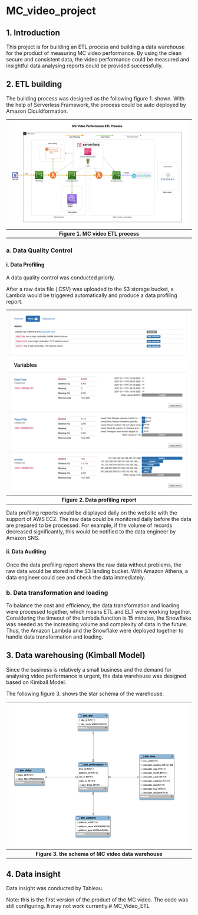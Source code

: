 # MC_video_project

## 1. **Introduction**

This project is for building an ETL process and building a data warehouse for the product of measuring MC video performance. By using the clean secure and consistent data, the video performance could be measured and insightful data analysing reports could be provided successfully. 

## 2. **ETL building**

The building process was designed as the following figure 1. shown. With the help of Serverless Framework, the process could be auto deployed by Amazon Clouldformation. 

| ![Figure 1. MC video ETL  process](https://github.com/LeoLee-Xiaohu/MC_Video_ETL/blob/main/images/MC_video_ETL.png) |
|:--:|
| <b> Figure 1. MC video ETL  process </b>|

### a. **Data Quality Control** 
#### i.  **Data  Profiling** 
    
A data quality control was conducted priorly.
    
After a raw data file (.CSV) was uploaded to the S3 storage bucket, a Lambda would be triggered automatically and produce a data profiling report. 
    
|![Figure 2. Data profiling report](https://github.com/LeoLee-Xiaohu/MC_Video_ETL/blob/main/images/dataProfiling.png) |
|:--:|
| <b> Figure 2. Data profiling report </b>|
    
Data profiling reports would be displayed daily on the website with the support of AWS EC2. The raw data could be monitored daily before the data are prepared to be processed. For example, if the volume of records decreased significantly, this would be notified to the data engineer by Amazon SNS.
    
#### ii.  **Data Auditing** 
    
Once the data profiling report shows the raw data without problems, the raw data would be stored in the S3 landing bucket. With Amazon Athena, a data engineer could see and check the data immediately. 
    
### b. **Data transformation and loading** 

To balance the cost and efficiency, the data transformation and loading were processed together, which means ETL and ELT were working together. Considering the timeout of the lambda function is 15 minutes, the Snowflake was needed as the increasing volume and complexity of data in the future. Thus,  the Amazon Lambda and the Snowflake were deployed together to handle data transformation and loading.

## 3. **Data warehousing (Kimball Model)**    

Since the business is relatively a small business and the demand for analysing video performance is urgent, the data warehouse was designed based on Kimball Model. 

The following figure 3. shows the star schema of the warehouse. 

| ![Figure 3. the schema of MC video data warehouse](https://github.com/LeoLee-Xiaohu/MC_Video_ETL/blob/main/images/star_schema%20copy.png)|
|:--:|
| <b> Figure 3. the schema of MC video data warehouse </b> |

## 4. **Data insight** 

Data insight was conducted by Tableau. 

Note: this is the first version of the product of the MC video. The code was still configuring. It may not work currently.# MC_Video_ETL
